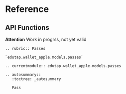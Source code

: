 # Reference

## API Functions

**Attention** Work in progrss, not yet valid

```{eval-rst}
.. rubric:: Passes

`edutap.wallet_apple.models.passes`

.. currentmodule:: edutap.wallet_apple.models.passes

.. autosummary::
   :toctree: _autosummary

   Pass
```